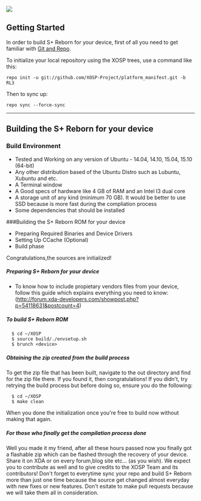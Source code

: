 ![](http://s21.postimg.org/w9nhupo1j/user4968383_pic43635_1391879040.png)

Getting Started
---------------
In order to build S+ Reborn for your device, first of all you need to get familiar
with [Git and Repo](http://source.android.com/source/version-control.html).

To initialize your local repository using the XOSP trees, use a command like this:

    repo init -u git://github.com/XOSP-Project/platform_manifest.git -b RL3
    
Then to sync up:

    repo sync --force-sync

--------

## Building the S+ Reborn for your device

### Build Environment

- Tested and Working on any version of Ubuntu - 14.04, 14.10, 15.04, 15.10 (64-bit)
- Any other distribution based of the Ubuntu Distro such as Lubuntu, Xubuntu and etc.
- A Terminal window
- A Good specs of hardware like 4 GB of RAM and an Intel I3 dual core
- A storage unit of any kind (minimum 70 GB). It would be better to use SSD because is more fast during the compliation process
- Some dependencies that should be installed

###Building the S+ Reborn ROM for your device
- Preparing Required Binaries and Device Drivers
- Setting Up CCache (Optional)
- Build phase

Congratulations,the sources are initialized! 

##### Preparing S+ Reborn for your device
- To know how to include propietary vendors files from your device, follow this guide which explains everything you need to know: (http://forum.xda-developers.com/showpost.php?p=54118631&postcount=4)

##### To build S+ Reborn ROM

      $ cd ~/XOSP
      $ source build/./envsetup.sh
      $ brunch <device>

##### Obtaining the zip created from the build process
To get the zip file that has been built, navigate to the out directory and find for the zip file there. If you found it, then congratulations! If you didn't, try retrying the build process but before doing so, ensure you do the following:

      $ cd ~/XOSP
      $ make clean

When you done the initialization once you're free to build now without making that again.

##### For those who finally get the compilation process done
Well you made it my friend, after all these hours passed now you finally got a flashable zip which can be flashed through the recovery of your device. Share it on XDA or on every forum,blog site etc... (as you wish). 
We expect you to contribute as well and to give credits to the XOSP Team and its contributors! Don't forget to everytime sync your repo and build S+ Reborn more than just one time because the source get changed almost everyday with new fixes or new features. Don't esitate to make pull requests because we will take them all in consideration. 